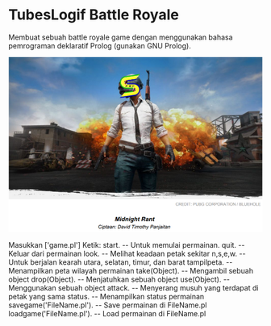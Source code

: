 # TubesLogif Battle Royale

Membuat sebuah battle royale game dengan menggunakan bahasa pemrograman
deklaratif Prolog (gunakan GNU Prolog).

![alt text](https://github.com/CLoouis/TubesLogif/blob/master/tubes.PNG)

Masukkan ['game.pl']
Ketik:
start. -- Untuk memulai permainan. 
quit. -- Keluar dari permainan
look. -- Melihat keadaan petak sekitar
n,s,e,w. -- Untuk berjalan kearah utara, selatan, timur, dan barat
tampilpeta. -- Menampilkan peta wilayah permainan
take(Object). -- Mengambil sebuah object
drop(Object). -- Menjatuhkan sebuah object
use(Object). -- Menggunakan sebuah object
attack. -- Menyerang musuh yang terdapat di petak yang sama
status. -- Menampilkan status permainan
savegame('FileName.pl'). -- Save permainan di FileName.pl
loadgame('FileName.pl'). -- Load permainan di FileName.pl
